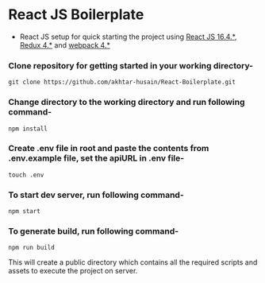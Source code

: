# React JS Boilerplate

* React JS setup for quick starting the project using [React JS 16.4.*](https://reactjs.org), [Redux 4.*](https://redux.js.org/) and [webpack 4.*](https://webpack.js.org/)

### Clone repository for getting started in your working directory-
```
git clone https://github.com/akhtar-husain/React-Boilerplate.git
```

### Change directory to the working directory and run following command-
``` 
npm install
```

### Create .env file in root and paste the contents from .env.example file, set the apiURL in .env file-
``` 
touch .env
```

### To start dev server, run following command-
``` 
npm start
```

### To generate build, run following command-
``` 
npm run build
```
This will create a public directory which contains all the required scripts and assets to execute the project on server.
